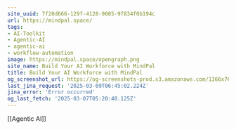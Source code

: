 ```yaml
---
site_uuid: 7f20d666-129f-4128-9085-9f834f0b194c
url: https://mindpal.space/
tags:
- AI-Toolkit
- Agentic-AI
- agentic-ai
- workflow-automation
image: https://mindpal.space/opengraph.png
site_name: Build Your AI Workforce with MindPal
title: Build Your AI Workforce with MindPal
og_screenshot_url: https://og-screenshots-prod.s3.amazonaws.com/1366x768/80/false/c81aecaf52bb14081e11e52fbd8c9048b91cabea1446b33d36320ebc2377e4cc.jpeg
last_jina_request: '2025-03-09T06:45:02.224Z'
jina_error: 'Error occurred'
og_last_fetch: '2025-03-07T05:20:40.125Z'
---
```

[[Agentic AI]]

